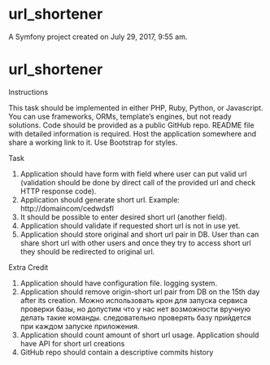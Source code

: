 url_shortener
=============

A Symfony project created on July 29, 2017, 9:55 am.
# url_shortener



Instructions

This task should be implemented in either PHP, Ruby, Python, or Javascript. 
You can use frameworks, ORMs, template’s engines, but not ready solutions. 
Code should be provided as a public GitHub repo. 
README file with detailed information is required. 
Host the application somewhere and share a working link to it.
Use Bootstrap for styles.

Task

1. Application should have form with field where user can put valid url (validation should be done by direct call of the provided url and check HTTP response code).
2. Application should generate short url. Example: http://domaincom/cedwdsfl
3. It should be possible to enter desired short url (another field).
4. Application should validate if requested short url is not in use yet.
5. Application should store original and short url pair in DB. User than can share short url with other users and once they try to access short url they should be redirected to
original url.

Extra Credit

1. Application should have configuration file. logging system.
2. Application should remove origin-short url pair from DB on the 15th day after its creation.
	Можно использовать крон для запуска сервиса проверки базы, но допустим что у нас нет возможности вручную делать такие команды. следовательно проверять базу прийдется при каждом запуске приложения.
3. Application should count amount of short url usage. Application should have API for short url creations
4. GitHub repo should contain a descriptive commits history